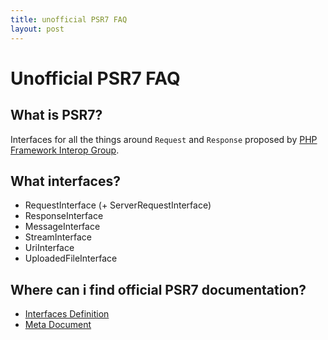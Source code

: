 ```yaml
---
title: unofficial PSR7 FAQ
layout: post
---
```


# Unofficial PSR7 FAQ

## What is PSR7?

Interfaces for all the things around ``Request`` and ``Response`` proposed by [PHP Framework Interop Group](http://www.php-fig.org/).

## What interfaces?
* RequestInterface (+ ServerRequestInterface)
* ResponseInterface
* MessageInterface
* StreamInterface
* UriInterface
* UploadedFileInterface


## Where can i find official PSR7 documentation?
* [Interfaces Definition](http://www.php-fig.org/psr/psr-7/)
* [Meta Document](http://www.php-fig.org/psr/psr-7/meta/)
